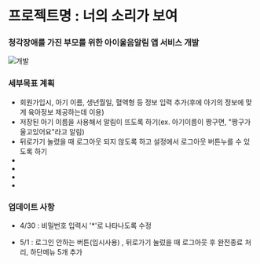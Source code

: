 # 프로젝트명 : 너의 소리가 보여
###                                  청각장애를 가진 부모를 위한 아이울음알림 앱 서비스 개발 
![개발](https://user-images.githubusercontent.com/72690461/116761706-4f0a1380-aa53-11eb-81f9-f12825359441.JPG)
### 세부목표 계획
- 회원가입시, 아기 이름, 생년월일, 혈액형 등 정보 입력 추가(후에 아기의 정보에 맞게 육아정보 제공하는데 이용)
- 저장된 아기 이름을 사용해서 알림이 뜨도록 하기(ex. 아기이름이 짱구면, "짱구가 울고있어요"라고 알림) 
- 뒤로가기 눌렀을 때 로그아웃 되지 않도록 하고 설정에서 로그아웃 버튼누를 수 있도록 하기
-
-
-
-




### 업데이트 사항
- 4/30 : 비밀번호 입력시 '*'로 나타나도록 수정

- 5/1 : 로그인 안하는 버튼(임시사용) , 뒤로가기 눌렀을 때 로그아웃 후 완전종료 처리, 하단메뉴 5개 추가 
